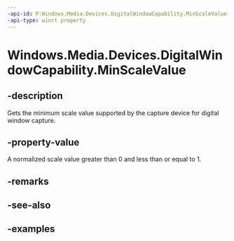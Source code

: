 ```yaml
---
-api-id: P:Windows.Media.Devices.DigitalWindowCapability.MinScaleValue
-api-type: winrt property
---
```


# Windows.Media.Devices.DigitalWindowCapability.MinScaleValue

<!--
public double MinScaleValue { get; }
-->


## -description

Gets the minimum scale value supported by the capture device for digital window capture.

## -property-value

A normalized scale value greater than 0 and less than or equal to 1.

## -remarks

## -see-also

## -examples


